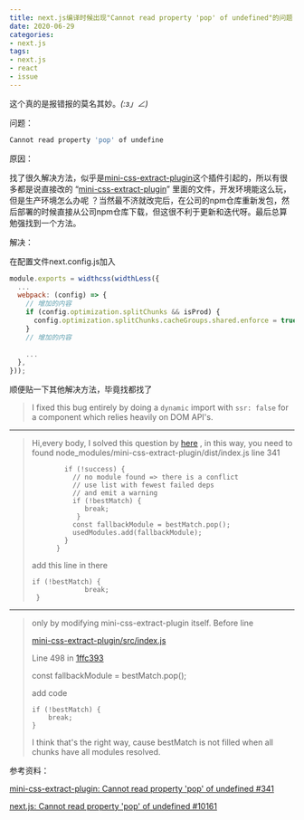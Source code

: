 ```yaml
---
title: next.js编译时候出现"Cannot read property 'pop' of undefined"的问题
date: 2020-06-29
categories:
- next.js
tags:
- next.js
- react
- issue
---
```


这个真的是报错报的莫名其妙。_(:з」∠)_ 



问题：

```bash
Cannot read property 'pop' of undefine
```



原因：

找了很久解决方法，似乎是[mini-css-extract-plugin](https://github.com/webpack-contrib/mini-css-extract-plugin)这个插件引起的，所以有很多都是说直接改的 “[mini-css-extract-plugin](https://github.com/webpack-contrib/mini-css-extract-plugin)” 里面的文件，开发环境能这么玩，但是生产环境怎么办呢 ？当然最不济就改完后，在公司的npm仓库重新发包，然后部署的时候直接从公司npm仓库下载，但这很不利于更新和迭代呀。最后总算勉强找到一个方法。



解决：

在配置文件next.config.js加入

```js
module.exports = widthcss(widthLess({
  ...
  webpack: (config) => {
    // 增加的内容
    if (config.optimization.splitChunks && isProd) {
      config.optimization.splitChunks.cacheGroups.shared.enforce = true;
    }
    // 增加的内容
    
    ...
  },
}));

```



顺便贴一下其他解决方法，毕竟找都找了

>  I fixed this bug entirely by doing a `dynamic` import with `ssr: false` for a component which relies heavily on DOM API's.

---

> Hi,every body, I solved this question by [here](https://github.com/webpack-contrib/mini-css-extract-plugin/issues/341#issuecomment-602428764) , in this way, you need to found
> node_modules/mini-css-extract-plugin/dist/index.js line 341
>
> ```
>         if (!success) {
>           // no module found => there is a conflict
>           // use list with fewest failed deps
>           // and emit a warning
>           if (!bestMatch) {
>              break;
>            }        
>           const fallbackModule = bestMatch.pop();
>           usedModules.add(fallbackModule);
>         }
>       }
> ```
>
> add this line in there
>
> ```
> if (!bestMatch) {
>              break;
>  }   
> ```

---

> only by modifying mini-css-extract-plugin itself. Before line
>
> [mini-css-extract-plugin/src/index.js](https://github.com/webpack-contrib/mini-css-extract-plugin/blob/1ffc393a2e377fe0cc341cfcbc5396e07a8e4077/src/index.js#L498)
>
> Line 498 in [1ffc393](https://github.com/webpack-contrib/mini-css-extract-plugin/commit/1ffc393a2e377fe0cc341cfcbc5396e07a8e4077)
>
> const fallbackModule = bestMatch.pop(); 
>
> add code
>
> ```
> if (!bestMatch) {
>     break;
> }
> ```
>
> I think that's the right way, cause bestMatch is not filled when all chunks have all modules resolved.



参考资料：

[mini-css-extract-plugin: Cannot read property 'pop' of undefined #341](https://github.com/webpack-contrib/mini-css-extract-plugin/issues/341)

[next.js: Cannot read property 'pop' of undefined #10161](https://github.com/vercel/next.js/issues/10161)

